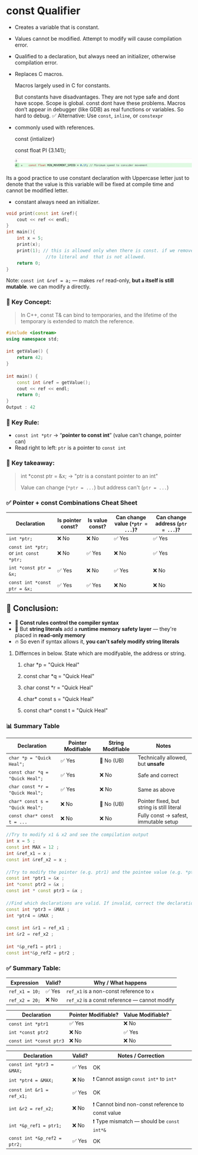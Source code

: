 # const Qualifier

- Creates a variable that is constant.
- Values cannot be modified. Attempt to modify will cause compilation error.
- Qualified to a declaration, but always need an initializer, otherwise compilation error.
- Replaces C macros.
    
    Macros largely used in C for constants.
    
    But constants have disadvantages. They are not type safe and dont have scope. Scope is global. const dont have these problems. Macros don’t appear in debugger (like GDB) as real functions or variables. So hard to debug. ✅ Alternative: Use `const`, `inline`, or `constexpr`
    
- commonly used with references.
    
    const <type> <variable> {intializer}
    
    const float PI {3.141};
    
    ![image.png](const%20Qualifier%2023e5c0a2af628080ac47e93a3357c050/image.png)
    

Its a good practice to use constant declaration with Uppercase letter just to denote that the value is this variable will be fixed at compile time and cannot be modified letter.

- constant always need an initializer.

```cpp
void print(const int &ref){
	cout << ref << endl;
}
int main(){
	int x = 5;
	print(x);
	print(1); // this is allowed only when there is const. if we remove const from            // function call, it will give an error. Because reference is bound 
	           //to literal and  that is not allowed.
	return 0;
}
```

Note:
`const int &ref = a;` — makes `ref` read-only, **but `a` itself is still mutable**. we can modify a directly.

### 🧠 Key Concept:

> In C++, const T& can bind to temporaries, and the lifetime of the temporary is extended to match the reference.
> 

```cpp
#include <iostream>
using namespace std;

int getValue() {
    return 42;
}

int main() {
    const int &ref = getValue();
    cout << ref << endl;
    return 0;
}
Output : 42
```

### 🧠 Key Rule:

- `const int *ptr` → “**pointer to const int**” (value can't change, pointer can)
- Read right to left: `ptr` is a pointer to `const int`

### 🧠 Key takeaway:

> int *const ptr = &x; → "ptr is a constant pointer to an int"
> 
> 
> Value can change (`*ptr = ...`) but address can't (`ptr = ...`)
> 

### ✅ **Pointer + const Combinations Cheat Sheet**

| Declaration | Is pointer const? | Is value const? | Can change value (`*ptr = ...`)? | Can change address (`ptr = ...`)? |
| --- | --- | --- | --- | --- |
| `int *ptr;` | ❌ No | ❌ No | ✅ Yes | ✅ Yes |
| `const int *ptr;` or `int const *ptr;` | ❌ No | ✅ Yes | ❌ No | ✅ Yes |
| `int *const ptr = &x;` | ✅ Yes | ❌ No | ✅ Yes | ❌ No |
| `const int *const ptr = &x;` | ✅ Yes | ✅ Yes | ❌ No | ❌ No |

## 🧠 Conclusion:

- 🔸 **Const rules control the compiler syntax**
- 🔸 But **string literals** add a **runtime memory safety layer** — they're placed in **read-only memory**
- 🔥 So even if syntax allows it, **you can't safely modify string literals**

1. Differnces in below. State which are modifyable, the address or string.
    
    1) char *p = "Quick Heal"
    
    2) const char *q = "Quick Heal"
    
    3) char const *r = "Quick Heal"
    
    4) char* const s = "Quick Heal"
    
    5) const char* const t = "Quick Heal"
    

### 📊 Summary Table

| Declaration | Pointer Modifiable | String Modifiable | Notes |
| --- | --- | --- | --- |
| `char *p = "Quick Heal";` | ✅ Yes | 🚫 No (UB) | Technically allowed, but **unsafe** |
| `const char *q = "Quick Heal";` | ✅ Yes | ❌ No | Safe and correct |
| `char const *r = "Quick Heal";` | ✅ Yes | ❌ No | Same as above |
| `char* const s = "Quick Heal";` | ❌ No | 🚫 No (UB) | Pointer fixed, but string is still literal |
| `const char* const t = ...` | ❌ No | ❌ No | Fully const → safest, immutable setup |

```cpp
//Try to modify x1 & x2 and see the compilation output
int x = 5 ;
const int MAX = 12 ;
int &ref_x1 = x ;
const int &ref_x2 = x ;
 
//Try to modify the pointer (e.g. ptr1) and the pointee value (e.g. *ptr1)
const int *ptr1 = &x ;
int *const ptr2 = &x ;
const int * const ptr3 = &x ;
 
//Find which declarations are valid. If invalid, correct the declaration
const int *ptr3 = &MAX ;
int *ptr4 = &MAX ;
 
const int &r1 = ref_x1 ;
int &r2 = ref_x2 ;
 
int *&p_ref1 = ptr1 ;
const int*&p_ref2 = ptr2 ;
```

### ✅ Summary Table:

| Expression | Valid? | Why / What happens |
| --- | --- | --- |
| `ref_x1 = 10;` | ✅ Yes | `ref_x1` is a non-const reference to `x` |
| `ref_x2 = 20;` | ❌ No | `ref_x2` is a const reference — cannot modify |

| Declaration | Pointer Modifiable? | Value Modifiable? |
| --- | --- | --- |
| `const int *ptr1` | ✅ Yes | ❌ No |
| `int *const ptr2` | ❌ No | ✅ Yes |
| `const int *const ptr3` | ❌ No | ❌ No |

| Declaration | Valid? | Notes / Correction |
| --- | --- | --- |
| `const int *ptr3 = &MAX;` | ✅ Yes | OK |
| `int *ptr4 = &MAX;` | ❌ No | ❗️ Cannot assign `const int*` to `int*` |
| `const int &r1 = ref_x1;` | ✅ Yes | OK |
| `int &r2 = ref_x2;` | ❌ No | ❗️ Cannot bind non-const reference to const value |
| `int *&p_ref1 = ptr1;` | ❌ No | ❗️ Type mismatch — should be `const int*&` |
| `const int *&p_ref2 = ptr2;` | ✅ Yes | OK |